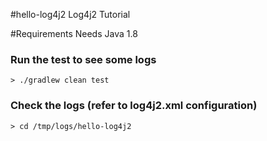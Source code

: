 #hello-log4j2
Log4j2 Tutorial

#Requirements
Needs Java 1.8

### Run the test to see some logs

```
> ./gradlew clean test
```

### Check the logs (refer to log4j2.xml configuration)
```
> cd /tmp/logs/hello-log4j2
```

